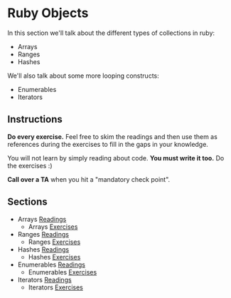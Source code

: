 # Ruby Objects

In this section we'll talk about the different types of collections in ruby:
  * Arrays
  * Ranges
  * Hashes

We'll also talk about some more looping constructs:
  * Enumerables
  * Iterators

## Instructions

**Do every exercise.**  Feel free to skim the readings and then use them as references during the exercises to fill in the gaps in your knowledge.

You will not learn by simply reading about code. **You must write it too.** Do the exercises :)

**Call over a TA** when you hit a "mandatory check point".

## Sections

* Arrays [Readings](./arrays_readings.md)
  * Arrays [Exercises](./arrays_exercises.md)
* Ranges [Readings](./ranges_readings.md)
  * Ranges [Exercises](./ranges_exercises.md)
* Hashes [Readings](./hashes_readings.md)
  * Hashes [Exercises](./hashes_exercises.md)
* Enumerables [Readings](./enumerables_readings.md)
  * Enumerables [Exercises](./enumerables_exercises.md)
* Iterators [Readings](./iterators_readings.md)
  * Iterators [Exercises](./iterators_exercises.md)
